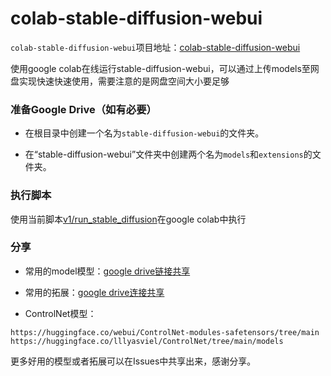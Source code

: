 # colab-stable-diffusion-webui

`colab-stable-diffusion-webui`项目地址：[colab-stable-diffusion-webui](https://github.com/AUTOMATIC1111/stable-diffusion-webui)

使用google colab在线运行stable-diffusion-webui，可以通过上传models至网盘实现快速快速使用，需要注意的是网盘空间大小要足够


### 准备Google Drive（如有必要）

- 在根目录中创建一个名为`stable-diffusion-webui`的文件夹。

- 在“stable-diffusion-webui”文件夹中创建两个名为`models`和`extensions`的文件夹。

### 执行脚本

使用当前脚本[v1/run_stable_diffusion](https://github.com/zc0125/colab-stable-diffusion-webui/blob/main/v1/run_stable_diffusion.ipynb)在google colab中执行


### 分享

- 常用的model模型：[google drive链接共享](https://drive.google.com/drive/folders/1_o2Z3-c_EYqfx-7skFJ_7hXPbhQc6zuD?usp=sharing)

- 常用的拓展：[google drive连接共享](https://drive.google.com/drive/folders/1Wrta7OGFNs-7Us7h4CIh-wCHYKu1bgqt?usp=sharing)

- ControlNet模型：
```text
https://huggingface.co/webui/ControlNet-modules-safetensors/tree/main
https://huggingface.co/lllyasviel/ControlNet/tree/main/models
```

更多好用的模型或者拓展可以在Issues中共享出来，感谢分享。

